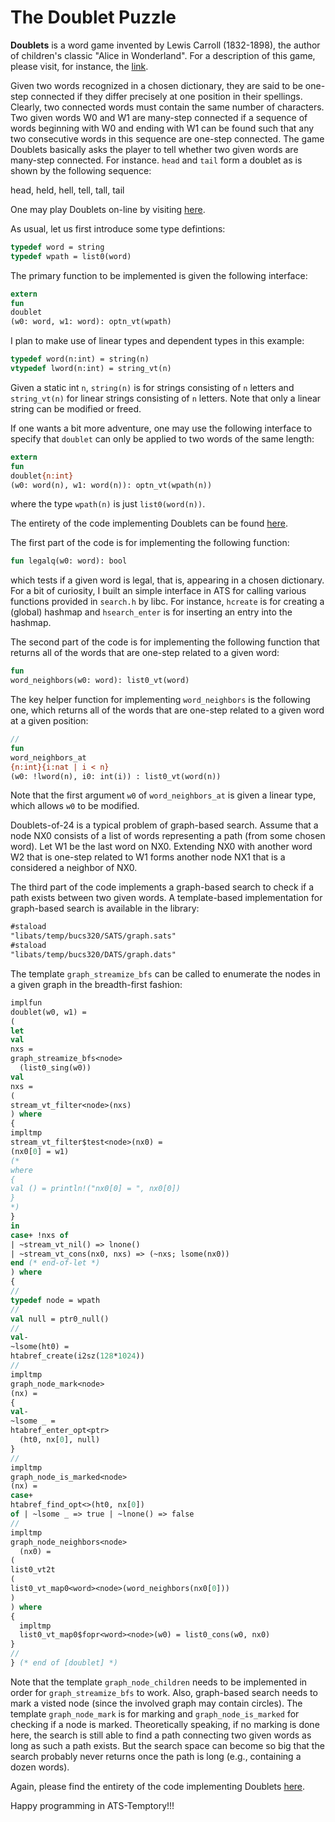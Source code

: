 # The Doublet Puzzle

**Doublets** is a word game invented by Lewis Carroll (1832-1898), the
author of children's classic "Alice in Wonderland".  For a description
of this game, please visit, for instance, the
[link](http://www.logicville.com/doublets.htm).

Given two words recognized in a chosen dictionary, they are said to be
one-step connected if they differ precisely at one position in their
spellings. Clearly, two connected words must contain the same number
of characters. Two given words W0 and W1 are many-step connected if a
sequence of words beginning with W0 and ending with W1 can be found
such that any two consecutive words in this sequence are one-step
connected. The game Doublets basically asks the player to tell whether
two given words are many-step connected. For instance. `head` and
`tail` form a doublet as is shown by the following sequence:

head, held, hell, tell, tall, tail

One may play Doublets on-line by visiting
[here](http://ats-lang.github.io/EXAMPLE/BUCS320/Doublets/Doublets.html).

As usual, let us first introduce some type defintions:

```ats
typedef word = string
typedef wpath = list0(word)
```

The primary function to be implemented is given the following interface:
  
```ats
extern
fun
doublet
(w0: word, w1: word): optn_vt(wpath)
```

I plan to make use of linear types and dependent types in this example:

```ats
typedef word(n:int) = string(n)
vtypedef lword(n:int) = string_vt(n)
```

Given a static int `n`, `string(n)` is for strings consisting of `n`
letters and `string_vt(n)` for linear strings consisting of `n`
letters. Note that only a linear string can be modified or freed.

If one wants a bit more adventure, one may use the following
interface to specify that `doublet` can only be applied to two words
of the same length:

```ats
extern
fun
doublet{n:int}
(w0: word(n), w1: word(n)): optn_vt(wpath(n))
```

where the type `wpath(n)` is just `list0(word(n))`.

The entirety of the code implementing Doublets can be found [here](./Doublet.dats).

The first part of the code is for implementing the following function:

```ats
fun legalq(w0: word): bool
```

which tests if a given word is legal, that is, appearing in a chosen dictionary. For
a bit of curiosity, I built an simple interface in ATS for calling various functions
provided in `search.h` by libc. For instance, `hcreate` is for creating a (global) hashmap
and `hsearch_enter` is for inserting an entry into the hashmap.

The second part of the code is for implementing the following
function that returns all of the words that are one-step related
to a given word:

```ats
fun
word_neighbors(w0: word): list0_vt(word)
```

The key helper function for implementing `word_neighbors` is the following
one, which returns all of the words that are one-step related to a given word
at a given position:

```ats
//
fun
word_neighbors_at
{n:int}{i:nat | i < n}
(w0: !lword(n), i0: int(i)) : list0_vt(word(n))

```

Note that the first argument `w0` of `word_neighbors_at` is given a
linear type, which allows `w0` to be modified.

Doublets-of-24 is a typical problem of graph-based search. Assume that
a node NX0 consists of a list of words representing a path (from some
chosen word).  Let W1 be the last word on NX0. Extending NX0 with
another word W2 that is one-step related to W1 forms another node NX1
that is a considered a neighbor of NX0.

The third part of the code implements a graph-based search to check if
a path exists between two given words. A template-based implementation
for graph-based search is available in the library:

```ats
#staload
"libats/temp/bucs320/SATS/graph.sats"
#staload
"libats/temp/bucs320/DATS/graph.dats"
```

The template `graph_streamize_bfs` can be called to enumerate the
nodes in a given graph in the breadth-first fashion:

```ats
implfun
doublet(w0, w1) =
(
let
val
nxs =
graph_streamize_bfs<node>
  (list0_sing(w0))
val
nxs =
(
stream_vt_filter<node>(nxs)
) where
{
impltmp
stream_vt_filter$test<node>(nx0) =
(nx0[0] = w1)
(*
where
{
val () = println!("nx0[0] = ", nx0[0])
}
*)
}
in
case+ !nxs of
| ~stream_vt_nil() => lnone()
| ~stream_vt_cons(nx0, nxs) => (~nxs; lsome(nx0))
end (* end-of-let *)
) where
{
//
typedef node = wpath
//
val null = ptr0_null()
//
val-
~lsome(ht0) =
htabref_create(i2sz(128*1024))
//
impltmp
graph_node_mark<node>
(nx) =
{
val-
~lsome _ =
htabref_enter_opt<ptr>
  (ht0, nx[0], null)
}
//
impltmp
graph_node_is_marked<node>
(nx) =
case+
htabref_find_opt<>(ht0, nx[0])
of | ~lsome _ => true | ~lnone() => false 
//
impltmp
graph_node_neighbors<node>
  (nx0) =
(
list0_vt2t
(
list0_vt_map0<word><node>(word_neighbors(nx0[0]))
)
) where
{
  impltmp
  list0_vt_map0$fopr<word><node>(w0) = list0_cons(w0, nx0)
}
//
} (* end of [doublet] *)
```

Note that the template `graph_node_children` needs to be implemented
in order for `graph_streamize_bfs` to work.  Also, graph-based search
needs to mark a visted node (since the involved graph may contain
circles).  The template `graph_node_mark` is for marking and
`graph_node_is_marked` for checking if a node is marked. Theoretically
speaking, if no marking is done here, the search is still able to find
a path connecting two given words as long as such a path exists. But
the search space can become so big that the search probably never
returns once the path is long (e.g., containing a dozen words).

Again, please find the entirety of the code implementing Doublets
[here](./Doublet.dats).

Happy programming in ATS-Temptory!!!

